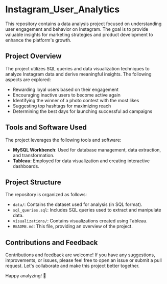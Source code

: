 # Instagram_User_Analytics

This repository contains a data analysis project focused on understanding user engagement and behavior on Instagram. The goal is to provide valuable insights for marketing strategies and product development to enhance the platform's growth.

## Project Overview

The project utilizes SQL queries and data visualization techniques to analyze Instagram data and derive meaningful insights. The following aspects are explored:

- Rewarding loyal users based on their engagement
- Encouraging inactive users to become active again
- Identifying the winner of a photo contest with the most likes
- Suggesting top hashtags for maximizing reach
- Determining the best days for launching successful ad campaigns

## Tools and Software Used

The project leverages the following tools and software:

- **MySQL Workbench**: Used for database management, data extraction, and transformation.
- **Tableau**: Employed for data visualization and creating interactive dashboards.

## Project Structure

The repository is organized as follows:

- `data/`: Contains the dataset used for analysis (in SQL format).
- `sql_queries.sql`: Includes SQL queries used to extract and manipulate data.
- `visualizations/`: Contains visualizations created using Tableau.
- `README.md`: This file, providing an overview of the project.


## Contributions and Feedback

Contributions and feedback are welcome! If you have any suggestions, improvements, or issues, please feel free to open an issue or submit a pull request. Let's collaborate and make this project better together.

Happy analyzing! 🚀
